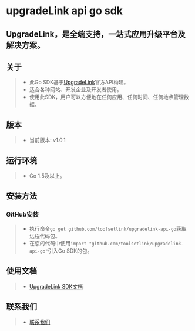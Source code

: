 # upgradeLink api go sdk

## UpgradeLink，是全端支持，一站式应用升级平台及解决方案。

## 关于
> - 此Go SDK基于[UpgradeLink](http://upgrade.toolsetlink.com/upgrade/api-docs.html)官方API构建。
> - 适合各种网站、开发企业及开发者使用。
> - 使用此SDK，用户可以方便地在任何应用、任何时间、任何地点管理数据。

## 版本
> - 当前版本: v1.0.1

## 运行环境
> - Go 1.5及以上。

## 安装方法
### GitHub安装
> - 执行命令`go get github.com/toolsetlink/upgradelink-api-go`获取远程代码包。
> - 在您的代码中使用`import "github.com/toolsetlink/upgradelink-api-go"`引入Go SDK的包。


## 使用文档
> - [UpgradeLink SDK文档](http://upgrade.toolsetlink.com/upgrade/sdk/sdk.html)

## 联系我们
> - [联系我们](http://upgrade.toolsetlink.com/upgrade/contact-us.html)